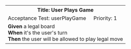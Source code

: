 <table><tr><th colspan=3>Title: User Plays Game</th></tr>
<tr><td>Acceptance Test: userPlayGame</td><td>Priority: 1</td><td></td></tr>
<tr><td colspan=3><b>Given</b> a legal board<br><b>When</b> it's the user's turn<br><b>Then</b> the user will be allowed to play legal move</tr></td></table>
